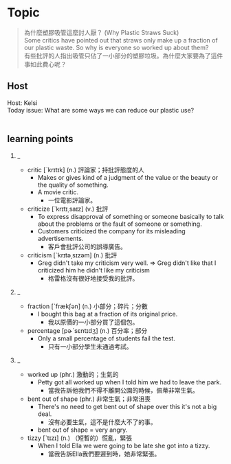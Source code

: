 # Topic

> 為什麼塑膠吸管這麼討人厭？ (Why Plastic Straws Suck) <br>
> Some critics have pointed out that straws only make up a fraction of our plastic waste. So why is everyone so worked up about them? <br>
> 有些批評的人指出吸管只佔了一小部分的塑膠垃圾。為什麼大家要為了這件事如此費心呢？ <br>

## Host
Host: Kelsi
<br>Today issue: What are some ways we can reduce our plastic use?
<br><br>
## learning points
1. _
	* critic  [ˋkrɪtɪk]  (n.)  評論家；持批評態度的人
		- Makes or gives kind of a judgment of the value or the beauty or the quality of something.
		- A movie critic.
			+ 一位電影評論家。
	* criticize  [ˋkrɪtɪ͵saɪz]  (v.)  批評
		- To express disapproval of something or someone basically to talk about the problems or the fault of someone or something.
		- Customers criticized the company for its misleading advertisements.
			+ 客戶會批評公司的誤導廣告。
	* criticism  [ˋkrɪtə͵sɪzəm]  (n.)  批評
		- Greg didn't take my criticism very well. => Greg didn't like that I criticized him he didn't like my criticism
			+ 格雷格沒有很好地接受我的批評。

2. _
	* fraction  [ˋfrækʃən]  (n.)  小部分；碎片；分數
		- I bought this bag at a fraction of its original price.
			+ 我以原價的一小部分買了這個包。
	* percentage  [pɚˋsɛntɪdʒ]  (n.)  百分率；部分
		- Only a small percentage of students fail the test.
			+ 只有一小部分學生未通過考試。

3. _
	* worked up  (phr.)  激動的；生氣的
		- Petty got all worked up when I told him we had to leave the park.
			+ 當我告訴他我們不得不離開公園的時候，佩蒂非常生氣。
	* bent out of shape  (phr.)  非常生氣；非常沮喪
		- There's no need to get bent out of shape over this it's not a big deal.
			+ 沒有必要生氣，這不是什麼大不了的事。
		- bent out of shape = very angry.
	* tizzy  [ˋtɪzɪ]  (n.)  （短暫的）慌亂，緊張
		- When I told Ella we were going to be late she got into a tizzy.
			+ 當我告訴Ella我們要遲到時，她非常緊張。

